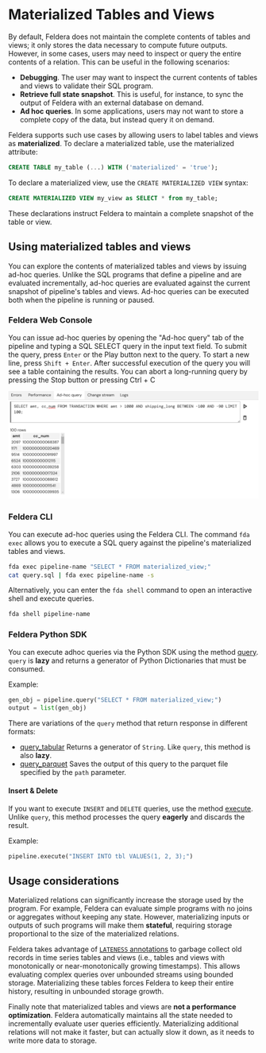 # Materialized Tables and Views

By default, Feldera does not maintain the complete contents of tables and views; it only
stores the data necessary to compute future outputs. However, in some cases, users
may need to inspect or query the entire contents of a relation.  This can
be useful in the following scenarios:

* **Debugging**. The user may want to inspect the current contents of tables and views
  to validate their SQL program.
* **Retrieve full state snapshot**.  This is useful, for instance, to sync the output of Feldera with an external
  database on demand.
* **Ad hoc queries**.  In some applications, users may not want to store a complete copy of the data,
  but instead query it on demand.

Feldera supports such use cases by allowing users to label tables and views as **materialized**.
To declare a materialized table, use the materialized attribute:

```sql
CREATE TABLE my_table (...) WITH ('materialized' = 'true');
```

To declare a materialized view, use the `CREATE MATERIALIZED VIEW` syntax:

```sql
CREATE MATERIALIZED VIEW my_view as SELECT * from my_table;
```

These declarations instruct Feldera to maintain a complete snapshot of the table or view.

## Using materialized tables and views

You can explore the contents of materialized tables and views by issuing ad-hoc queries. Unlike the SQL programs that define a pipeline and are evaluated incrementally, ad-hoc queries are evaluated against the current snapshot of pipeline's tables and views. Ad-hoc queries can be executed both when the pipeline is running or paused.

### Feldera Web Console

You can issue ad-hoc queries by opening the "Ad-hoc query" tab of the pipeline and typing a SQL SELECT query in the input text field. To submit the query, press `Enter` or the Play <icon icon="bx:play" /> button next to the query. To start a new line, press `Shift + Enter`. After successful execution of the query you will see a table containing the results. You can abort a long-running query by pressing the Stop <icon icon="bx:play" /> button or pressing Ctrl + C

![Browsing a materialized view in the Web Console](materialized-1.png)

### Feldera CLI

You can execute ad-hoc queries using the Feldera CLI. The command `fda exec` allows you to execute a SQL query
against the pipeline's materialized tables and views.

```bash
fda exec pipeline-name "SELECT * FROM materialized_view;"
cat query.sql | fda exec pipeline-name -s
```

Alternatively, you can enter the `fda shell` command to open an interactive shell and execute queries.

```bash
fda shell pipeline-name
```

### Feldera Python SDK

You can execute adhoc queries via the Python SDK using the method [query](https://docs.feldera.com/python/feldera.html#feldera.pipeline.Pipeline.query).
`query` is **lazy** and returns a generator of Python Dictionaries that must be consumed.

Example:
```py
gen_obj = pipeline.query("SELECT * FROM materialized_view;")
output = list(gen_obj)
```

There are variations of the `query` method that return response in different formats:
- [query_tabular](https://docs.feldera.com/python/feldera.html#feldera.pipeline.Pipeline.query_tabular)
  Returns a generator of `String`. Like `query`, this method is also **lazy**.
- [query_parquet](https://docs.feldera.com/python/feldera.html#feldera.pipeline.Pipeline.query_parquet)
  Saves the output of this query to the parquet file specified by the `path` parameter.

#### Insert & Delete

If you want to execute `INSERT` and `DELETE` queries, use the method [execute](https://docs.feldera.com/python/feldera.html#feldera.pipeline.Pipeline.execute).
Unlike `query`, this method processes the query **eagerly** and discards the result.

Example:
```py
pipeline.execute("INSERT INTO tbl VALUES(1, 2, 3);")
```

## Usage considerations

Materialized relations can significantly increase the storage used by the program.
For example, Feldera can evaluate simple programs with no joins or aggregates without keeping
any state.  However, materializing inputs or outputs of such programs will make them
**stateful**, requiring storage proportional to the size of the materialized
relations.

Feldera takes advantage of [`LATENESS` annotations](streaming.md#lateness-expressions)
to garbage collect old records in time series tables and views (i.e., tables and views with
monotonically or near-monotonically growing timestamps).  This allows evaluating complex queries
over unbounded streams using bounded storage.  Materializing these tables forces Feldera to keep
their entire history, resulting in unbounded storage growth.

Finally note that materialized tables and views are **not a performance optimization**.
Feldera automatically maintains all the state needed to incrementally evaluate user queries
efficiently.  Materializing additional relations will not make it faster, but can actually
slow it down, as it needs to write more data to storage.
